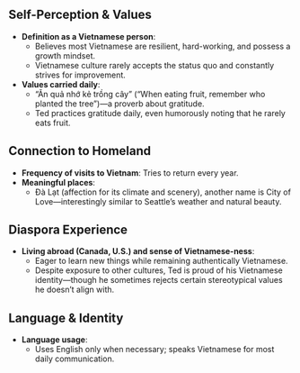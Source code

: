 ## Self-Perception & Values
- **Definition as a Vietnamese person**:  
  - Believes most Vietnamese are resilient, hard-working, and possess a growth mindset.  
  - Vietnamese culture rarely accepts the status quo and constantly strives for improvement.  
- **Values carried daily**:  
  - “Ăn quả nhớ kẻ trồng cây” (“When eating fruit, remember who planted the tree”)—a proverb about gratitude.  
  - Ted practices gratitude daily, even humorously noting that he rarely eats fruit.  

## Connection to Homeland
- **Frequency of visits to Vietnam**: Tries to return every year.  
- **Meaningful places**:  
  - Đà Lạt (affection for its climate and scenery), another name is City of Love—interestingly similar to Seattle’s weather and natural beauty.  

## Diaspora Experience
- **Living abroad (Canada, U.S.) and sense of Vietnamese-ness**:  
  - Eager to learn new things while remaining authentically Vietnamese.  
  - Despite exposure to other cultures, Ted is proud of his Vietnamese identity—though he sometimes rejects certain stereotypical values he doesn’t align with.  

## Language & Identity
- **Language usage**:  
  - Uses English only when necessary; speaks Vietnamese for most daily communication.  